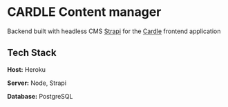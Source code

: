 
# CARDLE Content manager

Backend built with headless CMS [Strapi](https://strapi.io/) for the [Cardle](https://github.com/ajosephs1/cardle) frontend application


## Tech Stack

**Host:** Heroku 

**Server:** Node, Strapi

**Database:** PostgreSQL

